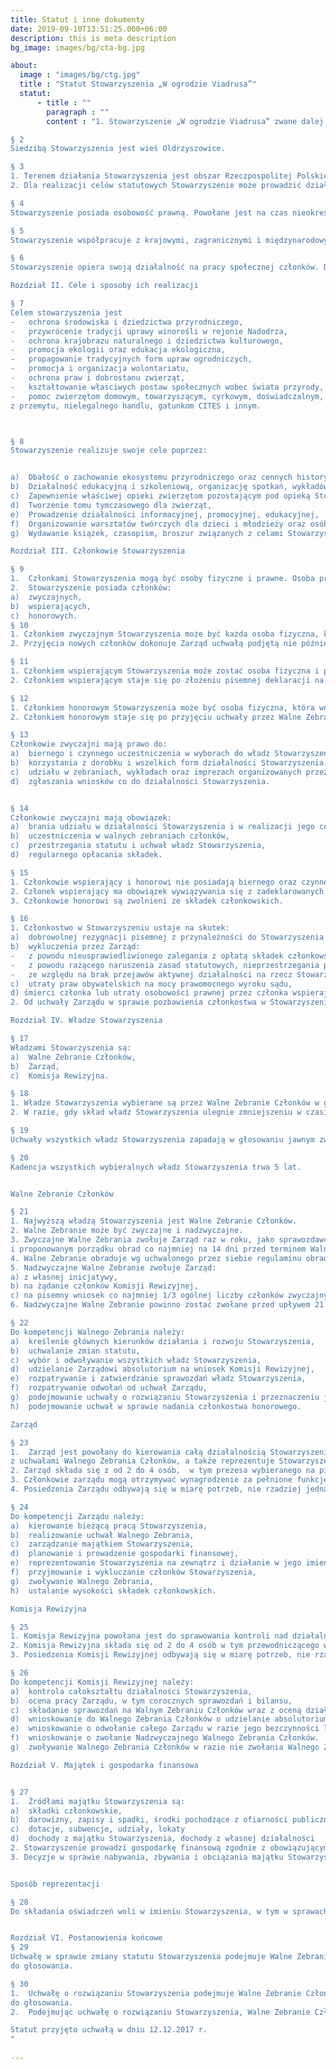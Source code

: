 ```yaml
---
title: Statut i inne dokumenty
date: 2019-09-10T13:51:25.000+06:00
description: this is meta description
bg_image: images/bg/cta-bg.jpg

about:
  image : "images/bg/ctg.jpg"
  title : "Statut Stowarzyszenia „W ogrodzie Viadrusa”"
  statut:
      - title : ""
        paragraph : ""
        content : "1. Stowarzyszenie „W ogrodzie Viadrusa” zwane dalej Stowarzyszeniem, działa na podstawie Ustawy Prawo o stowarzyszeniach oraz postanowień niniejszego statutu.

§ 2
Siedzibą Stowarzyszenia jest wieś Oldrzyszowice.

§ 3
1. Terenem działania Stowarzyszenia jest obszar Rzeczpospolitej Polskiej ze szczególnym uwzględnieniem powiatu Brzeg i powiatów sąsiadujących.
2. Dla realizacji celów statutowych Stowarzyszenie może prowadzić działania na terenie innych państw, z poszanowaniem tamtejszego prawa.

§ 4
Stowarzyszenie posiada osobowość prawną. Powołane jest na czas nieokreślony. 

§ 5
Stowarzyszenie współpracuje z krajowymi, zagranicznymi i międzynarodowymi organizacjami pozarządowymi i innymi instytucjami. Może pozostawać członkiem tych organizacji na zasadach pełnej autonomii.

§ 6
Stowarzyszenie opiera swoją działalność na pracy społecznej członków. Do prowadzenia swoich działań może zatrudniać pracowników oraz powoływać biura. 

Rozdział II. Cele i sposoby ich realizacji

§ 7
Celem stowarzyszenia jest 
-	ochrona środowiska i dziedzictwa przyrodniczego,  
-	przywrócenie tradycji uprawy winorośli w rejonie Nadodrza,
-	ochrona krajobrazu naturalnego i dziedzictwa kulturowego,  
-	promocja ekologii oraz edukacja ekologiczna,
-	propagowanie tradycyjnych form upraw ogrodniczych,
-	promocja i organizacja wolontariatu,
-	ochrona praw i dobrostanu zwierząt,
-	kształtowanie właściwych postaw społecznych wobec świata przyrody, w tym wobec zwierząt domowych, gospodarskich i wolnożyjących,
-	pomoc zwierzętom domowym, towarzyszącym, cyrkowym, doświadczalnym, 
z przemytu, nielegalnego handlu, gatunkom CITES i innym.



§ 8
Stowarzyszenie realizuje swoje cele poprzez:


a)	Dbałość o zachowanie ekosystemu przyrodniczego oraz cennych historycznie kultywarów roślin,
b)	Działalność edukacyjną i szkoleniową, organizację spotkań, wykładów, warsztatów, konferencji.
c)	Zapewnienie właściwej opieki zwierzętom pozostającym pod opieką Stowarzyszenia,
d)	Tworzenie tomu tymczasowego dla zwierząt,
e)	Prowadzenie działalności informacyjnej, promocyjnej, edukacyjnej,
f)	Organizowanie warsztatów twórczych dla dzieci i młodzieży oraz osób dorosłych, 
g)	Wydawanie książek, czasopism, broszur związanych z celami Stowarzyszenia.

Rozdział III. Członkowie Stowarzyszenia

§ 9
1.	Członkami Stowarzyszenia mogą być osoby fizyczne i prawne. Osoba prawna może być jedynie członkiem wspierającym Stowarzyszenia.
2.	Stowarzyszenie posiada członków:
a)	zwyczajnych, 
b)	wspierających,
c)	honorowych.
§ 10
1. Członkiem zwyczajnym Stowarzyszenia może być każda osoba fizyczna, która złoży pisemną deklarację i rekomendację dwóch członków Stowarzyszenia.
2. Przyjęcia nowych członków dokonuje Zarząd uchwałą podjętą nie później niż w ciągu dwóch miesięcy od daty złożenia deklaracji. 

§ 11
1. Członkiem wspierającym Stowarzyszenia może zostać osoba fizyczna i prawna deklarująca pomoc finansową, rzeczową lub merytoryczną w realizacji celów Stowarzyszenia.
2. Członkiem wspierającym staje się po złożeniu pisemnej deklaracji na podstawie uchwały Zarządu podjętej nie później niż w ciągu dwóch miesięcy od daty złożenia deklaracji.

§ 12
1. Członkiem honorowym Stowarzyszenia może być osoba fizyczna, która wniosła wybitny wkład w działalność i rozwój Stowarzyszenia.
2. Członkiem honorowym staje się po przyjęciu uchwały przez Walne Zebranie na wniosek Zarządu albo co najmniej 5 członków Stowarzyszenia.

§ 13
Członkowie zwyczajni mają prawo do:
a)	biernego i czynnego uczestniczenia w wyborach do władz Stowarzyszenia,
b)	korzystania z dorobku i wszelkich form działalności Stowarzyszenia,
c)	udziału w zebraniach, wykładach oraz imprezach organizowanych przez Stowarzyszenie,
d)	zgłaszania wniosków co do działalności Stowarzyszenia.


§ 14
Członkowie zwyczajni mają obowiązek: 
a)	brania udziału w działalności Stowarzyszenia i w realizacji jego celów,
b)	uczestniczenia w walnych zebraniach członków,
c)	przestrzegania statutu i uchwał władz Stowarzyszenia,
d)	regularnego opłacania składek.

§ 15
1. Członkowie wspierający i honorowi nie posiadają biernego oraz czynnego prawa wyborczego, mogą jednak brać udział z głosem doradczym w statutowych władzach Stowarzyszenia, poza tym posiadają takie prawa jak członkowie zwyczajni. 
2. Członek wspierający ma obowiązek wywiązywania się z zadeklarowanych świadczeń, przestrzegania statutu oraz uchwał władz Stowarzyszenia.
3. Członkowie honorowi są zwolnieni ze składek członkowskich.

§ 16
1. Członkostwo w Stowarzyszeniu ustaje na skutek:
a)	dobrowolnej rezygnacji pisemnej z przynależności do Stowarzyszenia złożonej na ręce Zarządu,
b)	wykluczenia przez Zarząd: 
-	z powodu nieusprawiedliwionego zalegania z opłatą składek członkowskich lub innych zobowiązań, przez okres przekraczający dziewięć miesięcy,
-	z powodu rażącego naruszenia zasad statutowych, nieprzestrzegania postanowień i uchwał władz Stowarzyszenia,
-	ze względu na brak przejawów aktywnej działalności na rzecz Stowarzyszenia. 
c)	utraty praw obywatelskich na mocy prawomocnego wyroku sądu,
d) śmierci członka lub utraty osobowości prawnej przez członka wspierającego.
2. Od uchwały Zarządu w sprawie pozbawienia członkostwa w Stowarzyszeniu przysługuje odwołanie do Walnego Zebrania Członków w terminie 14 dni od daty doręczenia stosownej uchwały. Odwołanie jest rozpatrywane na najbliższym Walnym Zebraniu Członków. Uchwała Walnego Zebrania jest ostateczna.

Rozdział IV. Władze Stowarzyszenia

§ 17
Władzami Stowarzyszenia są: 
a)	Walne Zebranie Członków, 
b)	Zarząd, 
c)	Komisja Rewizyjna. 

§ 18
1. Władze Stowarzyszenia wybierane są przez Walne Zebranie Członków w głosowaniu jawnym zwykłą większością głosów. Walne Zebranie może zdecydować o przeprowadzeniu głosowania tajnego.
2. W razie, gdy skład władz Stowarzyszenia ulegnie zmniejszeniu w czasie trwania kadencji, uzupełnienie ich składu może nastąpić w drodze kooptacji, której dokonują pozostali członkowie organu, który uległ zmniejszeniu. W trybie tym można powołać nie więcej niż połowę składu organu.

§ 19
Uchwały wszystkich władz Stowarzyszenia zapadają w głosowaniu jawnym zwykłą większością głosów, przy obecności co najmniej połowy członków uprawnionych do głosowania w pierwszym terminie, w drugim terminie bez względu na liczbę obecnych członków, chyba, że dalsze postanowienia statutu stanowią inaczej.

§ 20
Kadencja wszystkich wybieralnych władz Stowarzyszenia trwa 5 lat.


Walne Zebranie Członków

§ 21
1. Najwyższą władzą Stowarzyszenia jest Walne Zebranie Członków. 
2. Walne Zebranie może być zwyczajne i nadzwyczajne.
3. Zwyczajne Walne Zebrania zwołuje Zarząd raz w roku, jako sprawozdawcze, i co pięć lat, jako sprawozdawczo-wyborcze, zawiadamiając członków o jego terminie, miejscu 
i proponowanym porządku obrad co najmniej na 14 dni przed terminem Walnego Zebrania. Jeśli na zebraniu nie ma wymaganego kworum, zwołuje się zebranie w drugim terminie nie później niż w ciągu miesiąca od dnia zwołania Walnego Zebrania Członków.
4. Walne Zebranie obraduje wg uchwalonego przez siebie regulaminu obrad.
5. Nadzwyczajne Walne Zebranie zwołuje Zarząd:
a) z własnej inicjatywy,
b) na żądanie członków Komisji Rewizyjnej,
c) na pisemny wniosek co najmniej 1/3 ogólnej liczby członków zwyczajnych Stowarzyszenia.
6. Nadzwyczajne Walne Zebranie powinno zostać zwołane przed upływem 21 dni od daty zgłoszenia wniosku lub żądania i obradować nad sprawami, dla których zostało zwołane

§ 22
Do kompetencji Walnego Zebrania należy: 
a)	kreślenie głównych kierunków działania i rozwoju Stowarzyszenia, 
b)	uchwalanie zmian statutu,
c)	wybór i odwoływanie wszystkich władz Stowarzyszenia,
d)	udzielanie Zarządowi absolutorium na wniosek Komisji Rewizyjnej, 
e)	rozpatrywanie i zatwierdzanie sprawozdań władz Stowarzyszenia, 
f)	rozpatrywanie odwołań od uchwał Zarządu, 
g)	podejmowanie uchwały o rozwiązaniu Stowarzyszenia i przeznaczeniu jego majątku, 
h)	podejmowanie uchwał w sprawie nadania członkostwa honorowego.

Zarząd 

§ 23
1.	Zarząd jest powołany do kierowania całą działalnością Stowarzyszenia zgodnie 
z uchwałami Walnego Zebrania Członków, a także reprezentuje Stowarzyszenie na zewnątrz. 
2. Zarząd składa się z od 2 do 4 osób,  w tym prezesa wybieranego na pierwszym posiedzeniu zarządu.
3. Członkowie zarządu mogą otrzymywać wynagrodzenie za pełnione funkcje.
4. Posiedzenia Zarządu odbywają się w miarę potrzeb, nie rzadziej jednak niż raz na pół roku. Posiedzenia Zarządu zwołuje prezes.

§ 24
Do kompetencji Zarządu należy:
a)	kierowanie bieżącą pracą Stowarzyszenia,
b)	realizowanie uchwał Walnego Zebrania,
c)	zarządzanie majątkiem Stowarzyszenia,
d)	planowanie i prowadzenie gospodarki finansowej,
e)	reprezentowanie Stowarzyszenia na zewnątrz i działanie w jego imieniu,
f)	przyjmowanie i wykluczanie członków Stowarzyszenia,
g)	zwoływanie Walnego Zebrania,
h)	ustalanie wysokości składek członkowskich.

Komisja Rewizyjna

§ 25
1. Komisja Rewizyjna powołana jest do sprawowania kontroli nad działalnością Stowarzyszenia.
2. Komisja Rewizyjna składa się od 2 do 4 osób w tym przewodniczącego wybieranego na pierwszym posiedzeniu komisji.
3. Posiedzenia Komisji Rewizyjnej odbywają się w miarę potrzeb, nie rzadziej jednak niż raz w roku. Posiedzenia Komisji zwołuje przewodniczący.

§ 26
Do kompetencji Komisji Rewizyjnej należy:
a)	kontrola całokształtu działalności Stowarzyszenia,
b)	ocena pracy Zarządu, w tym corocznych sprawozdań i bilansu,
c)	składanie sprawozdań na Walnym Zebraniu Członków wraz z oceną działalności Stowarzyszenia i Zarządu Stowarzyszenia,
d)	wnioskowanie do Walnego Zebrania Członków o udzielanie absolutorium Zarządowi, 
e)	wnioskowanie o odwołanie całego Zarządu w razie jego bezczynności lub bezczynnego członka Zarządu,
f)	wnioskowanie o zwołanie Nadzwyczajnego Walnego Zebrania Członków.
g)	zwoływanie Walnego Zebrania Członków w razie nie zwołania Walnego Zebrania Członków przez Zarząd w określnym terminie

Rozdział V. Majątek i gospodarka finansowa


§ 27
1.	Źródłami majątku Stowarzyszenia są: 
a)	składki członkowskie,
b)	darowizny, zapisy i spadki, środki pochodzące z ofiarności publicznej, 
c)	dotacje, subwencje, udziały, lokaty
d)	dochody z majątku Stowarzyszenia, dochody z własnej działalności
2. Stowarzyszenie prowadzi gospodarkę finansową zgodnie z obowiązującymi przepisami.
3. Decyzje w sprawie nabywania, zbywania i obciążania majątku Stowarzyszenia podejmuje Zarząd.


Sposób reprezentacji

§ 28
Do składania oświadczeń woli w imieniu Stowarzyszenia, w tym w sprawach majątkowych, uprawnionych jest dwóch członków zarządu działających łącznie.


Rozdział VI. Postanowienia końcowe
§ 29
Uchwałę w sprawie zmiany statutu Stowarzyszenia podejmuje Walne Zebranie Członków zwykłą większością głosów, w obecności przynajmniej połowy członków uprawnionych 
do głosowania.

§ 30
1.	Uchwałę o rozwiązaniu Stowarzyszenia podejmuje Walne Zebranie Członków zwykłą większością głosów przy obecności co najmniej połowy członków uprawnionych 
do głosowania.
2.	Podejmując uchwałę o rozwiązaniu Stowarzyszenia, Walne Zebranie Członków określa sposób jego likwidacji oraz przeznaczenia majątku Stowarzyszenia.

Statut przyjęto uchwałą w dniu 12.12.2017 r. 
"
       
---
```

